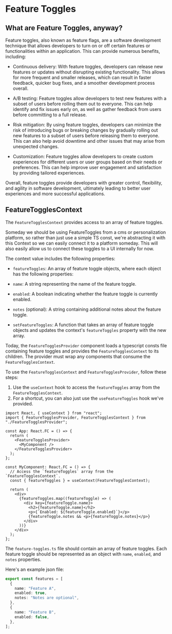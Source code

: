 # Feature Toggles

## What are Feature Toggles, anyway?

Feature toggles, also known as feature flags, are a software development technique that allows developers to turn on or off certain features or functionalities within an application. This can provide numerous benefits, including:

- Continuous delivery: With feature toggles, developers can release new features or updates without disrupting existing functionality. This allows for more frequent and smaller releases, which can result in faster feedback, quicker bug fixes, and a smoother development process overall.

- A/B testing: Feature toggles allow developers to test new features with a subset of users before rolling them out to everyone. This can help identify and fix issues early on, as well as gather feedback from users before committing to a full release.

- Risk mitigation: By using feature toggles, developers can minimize the risk of introducing bugs or breaking changes by gradually rolling out new features to a subset of users before releasing them to everyone. This can also help avoid downtime and other issues that may arise from unexpected changes.

- Customization: Feature toggles allow developers to create custom experiences for different users or user groups based on their needs or preferences. This can help improve user engagement and satisfaction by providing tailored experiences.

Overall, feature toggles provide developers with greater control, flexibility, and agility in software development, ultimately leading to better user experiences and more successful applications.

## FeatureTogglesContext

The `FeatureTogglesContext` provides access to an array of feature toggles.

Someday we should be using FeatureToggles from a cms or personalization platform,
so rather than just use a simple TS const, we're abstracting it with this Context so we can easily connect it to a platform someday.
This will also easily allow us to connect these toggles to a UI internally for now.

The context value includes the following properties:

- `featureToggles`: An array of feature toggle objects, where each object has the following properties:
- `name`: A string representing the name of the feature toggle.
- `enabled`: A boolean indicating whether the feature toggle is currently enabled.
- `notes` (optional): A string containing additional notes about the feature toggle.

- `setFeatureToggles`: A function that takes an array of feature toggle objects and updates the context's `featureToggles` property with the new array.

Today, the `FeatureTogglesProvider` component loads a typescript consts file containing feature toggles and provides the `FeatureTogglesContext` to its children.
The provider must wrap any components that consume the `FeatureTogglesContext`.

To use the `FeatureTogglesContext` and `FeatureTogglesProvider`, follow these steps:

1. Use the `useContext` hook to access the `featureToggles` array from the `FeatureTogglesContext`.
1. For a shortcut, you can also just use the `useFeatureToggles` hook we've provided.

```tsx
import React, { useContext } from "react";
import { FeatureTogglesProvider, FeatureTogglesContext } from "./FeatureTogglesProvider";

const App: React.FC = () => {
  return (
    <FeatureTogglesProvider>
      <MyComponent />
    </FeatureTogglesProvider>
  );
};

const MyComponent: React.FC = () => {
  // Access the `featureToggles` array from the `FeatureTogglesContext`.
  const { featureToggles } = useContext(FeatureTogglesContext);

  return (
    <div>
      {featureToggles.map((featureToggle) => (
        <div key={featureToggle.name}>
          <h2>{featureToggle.name}</h2>
          <p>{`Enabled: ${featureToggle.enabled}`}</p>
          {featureToggle.notes && <p>{featureToggle.notes}</p>}
        </div>
      ))}
    </div>
  );
};
```

The `feature-toggles.ts` file should contain an array of feature toggles.
Each feature toggle should be represented as an object with `name`, `enabled`, and `notes` properties.

Here's an example json file:

```ts
export const features = [
  {
    name: "Feature A",
    enabled: true,
    notes: "Notes are optional",
  },
  {
    name: "Feature B",
    enabled: false,
  },
];
```
